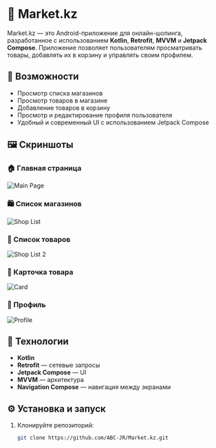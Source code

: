 # 🛒 Market.kz

Market.kz — это Android-приложение для онлайн-шопинга, разработанное с использованием **Kotlin**, **Retrofit**, **MVVM** и **Jetpack Compose**. Приложение позволяет пользователям просматривать товары, добавлять их в корзину и управлять своим профилем.

## 🚀 Возможности

- Просмотр списка магазинов
- Просмотр товаров в магазине
- Добавление товаров в корзину
- Просмотр и редактирование профиля пользователя
- Удобный и современный UI с использованием Jetpack Compose

## 🖼️ Скриншоты

### 🏠 Главная страница
![Main Page](https://github.com/ABC-JR/Market.kz/blob/main/app/src/main/java/com/abc/retrofitfullcourse/screenshorts/mainpage.png)

### 🛍️ Список магазинов
![Shop List](https://github.com/ABC-JR/Market.kz/blob/main/app/src/main/java/com/abc/retrofitfullcourse/screenshorts/shoplist.png)

### 🛒 Список товаров
![Shop List 2](https://github.com/ABC-JR/Market.kz/blob/main/app/src/main/java/com/abc/retrofitfullcourse/screenshorts/shoplist2.png)

### 📇 Карточка товара
![Card](https://github.com/ABC-JR/Market.kz/blob/main/app/src/main/java/com/abc/retrofitfullcourse/screenshorts/card.png)

### 👤 Профиль
![Profile](https://github.com/ABC-JR/Market.kz/blob/main/app/src/main/java/com/abc/retrofitfullcourse/screenshorts/profile.png)

## 🧩 Технологии

- **Kotlin**
- **Retrofit** — сетевые запросы
- **Jetpack Compose** — UI
- **MVVM** — архитектура
- **Navigation Compose** — навигация между экранами

## ⚙️ Установка и запуск

1. Клонируйте репозиторий:
   ```bash
   git clone https://github.com/ABC-JR/Market.kz.git
